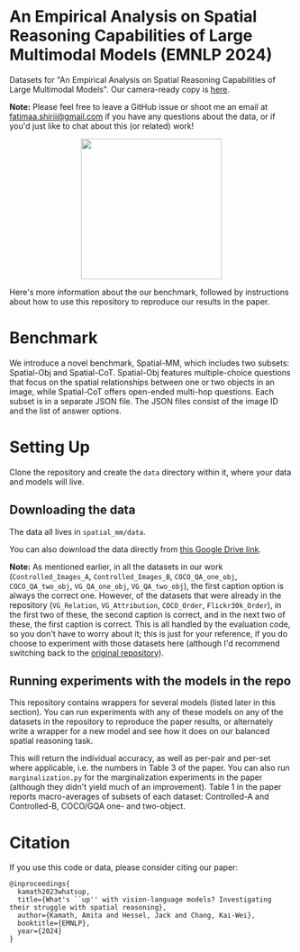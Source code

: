 # An Empirical Analysis on Spatial Reasoning Capabilities of Large Multimodal Models (EMNLP 2024)

Datasets for "An Empirical Analysis on Spatial Reasoning Capabilities of Large Multimodal Models". Our camera-ready copy is [here](https://arxiv.org/submit/5988550). 


**Note:** Please feel free to leave a GitHub issue or shoot me an email at [fatimaa.shirii@gmail.com](mailto:fatimaa.shirii@gmail.com) if you have any questions about the data, or if you'd just like to chat about this (or related) work!

<p align="center">
<img src="figures/teaser.jpg" width="250">
</p>

Here's more information about the our benchmark, followed by instructions about how to use this repository to reproduce our results in the paper. 

# Benchmark
We introduce a novel benchmark, Spatial-MM, which includes two subsets: Spatial-Obj and Spatial-CoT. Spatial-Obj features multiple-choice questions that focus on the spatial relationships between one or two objects in an image, while Spatial-CoT offers
open-ended multi-hop questions.
Each subset is in a separate JSON file. The JSON files consist of the image ID and the list of answer options.


# Setting Up
Clone the repository and create the `data` directory within it, where your data and models will live. 
## Downloading the data
The data all lives in `spatial_mm/data`. 


You can also download the data directly from [this Google Drive link](https://drive.google.com/drive/folders/17J2nFEDS0_Jc9MIyQksA2ENFyxmJk0B2?usp=sharing).

**Note:** As mentioned earlier, in all the datasets in our work (`Controlled_Images_A`, `Controlled_Images_B`, `COCO_QA_one_obj`, `COCO_QA_two_obj`, `VG_QA_one_obj`, `VG_QA_two_obj`), the first caption option is always the correct one. However, of the datasets that were already in the repository (`VG_Relation`, `VG_Attribution`, `COCO_Order`, `Flickr30k_Order`), in the first two of these, the second caption is correct, and in the next two of these, the first caption is correct. This is all handled by the evaluation code, so you don't have to worry about it; this is just for your reference, if you do choose to experiment with those datasets here (although I'd recommend switching back to the [original repository](https://github.com/mertyg/vision-language-models-are-bows)). 

## Running experiments with the models in the repo
This repository contains wrappers for several models (listed later in this section). You can run experiments with any of these models on any of the datasets in the repository to reproduce the paper results, or alternately write a wrapper for a new model and see how it does on our balanced spatial reasoning task. 


This will return the individual accuracy, as well as per-pair and per-set where applicable, i.e. the numbers in Table 3 of the paper. You can also run `marginalization.py` for the marginalization experiments in the paper (although they didn't yield much of an improvement). Table 1 in the paper reports macro-averages of subsets of each dataset: Controlled-A and Controlled-B, COCO/GQA one- and two-object. 



# Citation
If you use this code or data, please consider citing our paper:
```
@inproceedings{
  kamath2023whatsup,
  title={What's ``up'' with vision-language models? Investigating their struggle with spatial reasoning},
  author={Kamath, Amita and Hessel, Jack and Chang, Kai-Wei},
  booktitle={EMNLP},
  year={2024}
}
```
